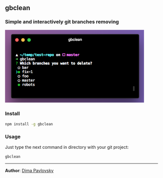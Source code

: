 ## gbclean

### Simple and interactively git branches removing

![screenshot](https://github.com/dimapaloskin/gbclean/blob/master/media/screen.png?raw=true|alt=screenshot)

### Install

```sh
npm install -g gbclean
```

### Usage

Just type the next command in directory with your git project:

```sh
gbclean
```

---

**Author**: [Dima Pavlovsky](https://github.com/dimapaloskin)
